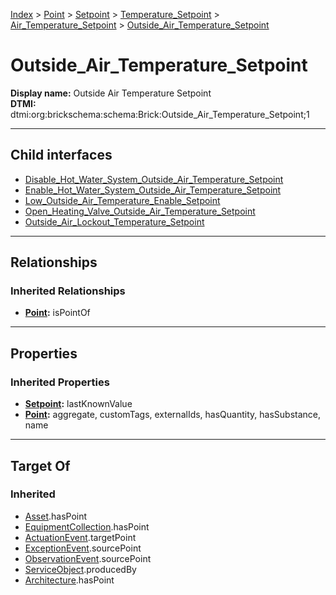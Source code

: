 [Index](../../../../../index.md) > [Point](../../../../Point.md) > [Setpoint](../../../Setpoint.md) > [Temperature_Setpoint](../../Temperature_Setpoint.md) > [Air_Temperature_Setpoint](../Air_Temperature_Setpoint.md) > [Outside_Air_Temperature_Setpoint](#)
# Outside_Air_Temperature_Setpoint

**Display name:** Outside Air Temperature Setpoint<br />
**DTMI:** dtmi:org:brickschema:schema:Brick:Outside_Air_Temperature_Setpoint;1

---

## Child interfaces
* [Disable_Hot_Water_System_Outside_Air_Temperature_Setpoint](Disable_Hot_Water_System_Outside_Air_Temperature_Setpoint.md)
* [Enable_Hot_Water_System_Outside_Air_Temperature_Setpoint](Enable_Hot_Water_System_Outside_Air_Temperature_Setpoint.md)
* [Low_Outside_Air_Temperature_Enable_Setpoint](Low_Outside_Air_Temperature_Enable_Setpoint.md)
* [Open_Heating_Valve_Outside_Air_Temperature_Setpoint](Open_Heating_Valve_Outside_Air_Temperature_Setpoint.md)
* [Outside_Air_Lockout_Temperature_Setpoint](Outside_Air_Lockout_Temperature_Setpoint.md)

---

## Relationships

### Inherited Relationships
* **[Point](../../../../Point.md):** isPointOf

---

## Properties

### Inherited Properties
* **[Setpoint](../../../Setpoint.md):** lastKnownValue
* **[Point](../../../../Point.md):** aggregate, customTags, externalIds, hasQuantity, hasSubstance, name

---

## Target Of
### Inherited
* [Asset](../../../../../Asset/Asset.md).hasPoint
* [EquipmentCollection](../../../../../Collection/EquipmentCollection.md).hasPoint
* [ActuationEvent](../../../../../Event/PointEvent/ActuationEvent.md).targetPoint
* [ExceptionEvent](../../../../../Event/PointEvent/ExceptionEvent.md).sourcePoint
* [ObservationEvent](../../../../../Event/PointEvent/ObservationEvent.md).sourcePoint
* [ServiceObject](../../../../../Information/ServiceObject/ServiceObject.md).producedBy
* [Architecture](../../../../../Space/Architecture/Architecture.md).hasPoint
